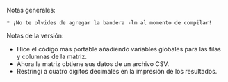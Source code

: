Notas generales:

	* ¡No te olvides de agregar la bandera -lm al momento de compilar!

Notas de la versión:

* Hice el código más portable añadiendo variables globales para las filas y columnas de la matriz.
* Ahora la matriz obtiene sus datos de un archivo CSV.
* Restringí a cuatro dígitos decimales en la impresión de los resultados.
